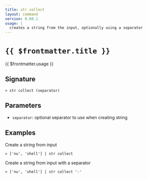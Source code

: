 ```yaml
---
title: str collect
layout: command
version: 0.60.1
usage: |
  creates a string from the input, optionally using a separator
---
```


# `{{ $frontmatter.title }}`

<div style='white-space: pre-wrap;'>{{ $frontmatter.usage }}</div>

## Signature

`> str collect (separator)`

## Parameters

- `separator`: optional separator to use when creating string

## Examples

Create a string from input

```shell
> ['nu', 'shell'] | str collect
```

Create a string from input with a separator

```shell
> ['nu', 'shell'] | str collect '-'
```
